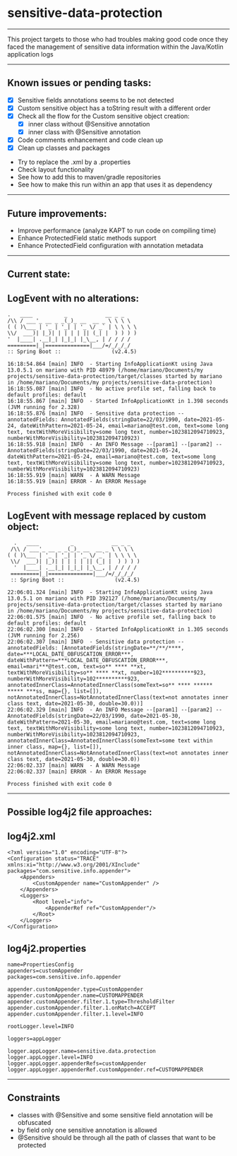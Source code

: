 # sensitive-data-protection
-----------------------------------
This project targets to those who had troubles making good code once 
they faced the management of sensitive data information 
within the Java/Kotlin application logs

-----------------------------------
## Known issues or pending tasks:
* [x] Sensitive fields annotations seems to be not detected
* [x] Custom sensitive object has a toString result with a different order
* [x] Check all the flow for the Custom sensitive object creation:
  * [x] inner class without @Sensitive annotation
  * [x] inner class with @Sensitive annotation
* [x] Code comments enhancement and code clean up
* [x] Clean up classes and packages
* Try to replace the .xml by a .properties
* Check layout functionality
* See how to add this to maven/gradle repositories
* See how to make this run within an app that uses it as dependency
-----------------------------------
## Future improvements:
* Improve performance (analyze KAPT to run code on compiling time)
* Enhance ProtectedField static methods support
* Enhance ProtectedField configuration with annotation metadata
-----------------------------------
## Current state:
LogEvent with no alterations:
-----------------------------------
```
.   ____          _            __ _ _
/\\ / ___'_ __ _ _(_)_ __  __ _ \ \ \ \
( ( )\___ | '_ | '_| | '_ \/ _` | \ \ \ \
\\/  ___)| |_)| | | | | || (_| |  ) ) ) )
'  |____| .__|_| |_|_| |_\__, | / / / /
=========|_|==============|___/=/_/_/_/
:: Spring Boot ::                (v2.4.5)

16:18:54.864 [main] INFO  - Starting InfoApplicationKt using Java 13.0.5.1 on mariano with PID 48979 (/home/mariano/Documents/my projects/sensitive-data-protection/target/classes started by mariano in /home/mariano/Documents/my projects/sensitive-data-protection)
16:18:55.087 [main] INFO  - No active profile set, falling back to default profiles: default
16:18:55.867 [main] INFO  - Started InfoApplicationKt in 1.398 seconds (JVM running for 2.328)
16:18:55.876 [main] INFO  - Sensitive data protection --annotatedFields: AnnotatedFields(stringDate=22/03/1990, date=2021-05-24, dateWithPattern=2021-05-24, email=mariano@test.com, text=some long text, textWithMoreVisibility=some long text, number=1023812094710923, numberWithMoreVisibility=1023812094710923)
16:18:55.918 [main] INFO  - An INFO Message --[param1] --[param2] --AnnotatedFields(stringDate=22/03/1990, date=2021-05-24, dateWithPattern=2021-05-24, email=mariano@test.com, text=some long text, textWithMoreVisibility=some long text, number=1023812094710923, numberWithMoreVisibility=1023812094710923)
16:18:55.919 [main] WARN  - A WARN Message
16:18:55.919 [main] ERROR - An ERROR Message

Process finished with exit code 0
```

LogEvent with message replaced by custom object:
-----------------------------------

```
  .   ____          _            __ _ _
 /\\ / ___'_ __ _ _(_)_ __  __ _ \ \ \ \
( ( )\___ | '_ | '_| | '_ \/ _` | \ \ \ \
 \\/  ___)| |_)| | | | | || (_| |  ) ) ) )
  '  |____| .__|_| |_|_| |_\__, | / / / /
 =========|_|==============|___/=/_/_/_/
 :: Spring Boot ::                (v2.4.5)

22:06:01.324 [main] INFO  - Starting InfoApplicationKt using Java 13.0.5.1 on mariano with PID 392127 (/home/mariano/Documents/my projects/sensitive-data-protection/target/classes started by mariano in /home/mariano/Documents/my projects/sensitive-data-protection)
22:06:01.575 [main] INFO  - No active profile set, falling back to default profiles: default
22:06:02.300 [main] INFO  - Started InfoApplicationKt in 1.305 seconds (JVM running for 2.256)
22:06:02.307 [main] INFO  - Sensitive data protection --annotatedFields: [AnnotatedFields(stringDate=**/**/****, date=***LOCAL_DATE_OBFUSCATION_ERROR***, dateWithPattern=***LOCAL_DATE_OBFUSCATION_ERROR***, email=mari***@test.com, text=so** **** **xt, textWithMoreVisibility=so** **** **xt, number=102**********923, numberWithMoreVisibility=102**********923, annotatedInnerClass=AnnotatedInnerClass(someText=so** **** ****** ***** ***ss, map={}, list=[]), notAnnotatedInnerClass=NotAnnotatedInnerClass(text=not annotates inner class text, date=2021-05-30, double=30.0))]
22:06:02.329 [main] INFO  - An INFO Message --[param1] --[param2] --AnnotatedFields(stringDate=22/03/1990, date=2021-05-30, dateWithPattern=2021-05-30, email=mariano@test.com, text=some long text, textWithMoreVisibility=some long text, number=1023812094710923, numberWithMoreVisibility=1023812094710923, annotatedInnerClass=AnnotatedInnerClass(someText=some text within inner class, map={}, list=[]), notAnnotatedInnerClass=NotAnnotatedInnerClass(text=not annotates inner class text, date=2021-05-30, double=30.0))
22:06:02.337 [main] WARN  - A WARN Message
22:06:02.337 [main] ERROR - An ERROR Message

Process finished with exit code 0

```

---------------
## Possible log4j2 file approaches:
log4j2.xml
---------------
```
<?xml version="1.0" encoding="UTF-8"?>
<Configuration status="TRACE" xmlns:xi="http://www.w3.org/2001/XInclude" packages="com.sensitive.info.appender">
    <Appenders>
        <CustomAppender name="CustomAppender" />
    </Appenders>
    <Loggers>
        <Root level="info">
            <AppenderRef ref="CustomAppender"/>
        </Root>
    </Loggers>
</Configuration>
```
log4j2.properties
-----------------------
```
name=PropertiesConfig
appenders=customAppender
packages=com.sensitive.info.appender

appender.customAppender.type=CustomAppender
appender.customAppender.name=CUSTOMAPPENDER
appender.customAppender.filter.1.type=ThresholdFilter
appender.customAppender.filter.1.onMatch=ACCEPT
appender.customAppender.filter.1.level=INFO

rootLogger.level=INFO

loggers=appLogger

logger.appLogger.name=sensitive.data.protection
logger.appLogger.level=INFO
logger.appLogger.appenderRefs=customAppender
logger.appLogger.appenderRef.customAppender.ref=CUSTOMAPPENDER
``` 
-----------------------------------
## Constraints
* classes with @Sensitive and some sensitive field annotation will be obfuscated
* by field only one sensitive annotation is allowed 
* @Sensitive should be through all the path of classes that want to be protected